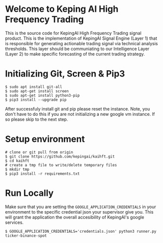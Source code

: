 # Welcome to Keping AI High Frequency Trading 
This is the source code for KepingAI High Frequency Trading signal product. This is the implementation of KepingAI Signal Engine (Layer 1) that is responsible for generating actionable trading signal via technical analysis thresholds. This layer should be communiating to our Intelligence Layer (Layer 2) to make specific forecasting of the current trading strategy.

# Initializing Git, Screen & Pip3
```
$ sudo apt install git-all
$ sudo apt-get install screen
$ sudo apt-get install python3-pip
$ pip3 install --upgrade pip
```
After successfuly install git and pip please reset the instance. Note, you don't have to do this if you are not initializing a new google vm instance. If so please skip to the next step.

# Setup environment
```
# clone or git pull from origin
$ git clone https://github.com/kepingai/kaihft.git
$ cd kaihft
# create a tmp file to write/delete temporary files
$ mkdir tmp
$ pip3 install -r requirements.txt
```

# Run Locally
Make sure that you are setting the `GOOGLE_APPLICATION_CREDENTIALS` in your environment to the specific credential json your supervisor give you. This will grant the application the overall accesibility of KepingAI's google services.
```
$ GOOGLE_APPLICATION_CREDENTIALS='credentials.json' python3 runner.py ticker-binance-spot
```